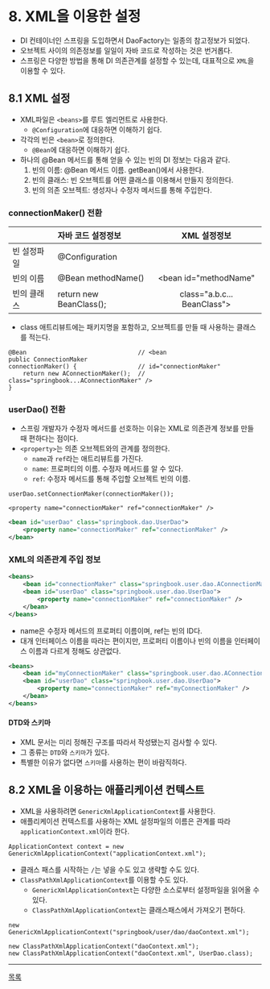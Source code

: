 # 8. XML을 이용한 설정

- DI 컨테이너인 스프링을 도입하면서 DaoFactory는 일종의 참고정보가 되었다.
- 오브젝트 사이의 의존정보를 일일이 자바 코드로 작성하는 것은 번거롭다.
- 스프링은 다양한 방법을 통해 DI 의존관계를 설정할 수 있는데, 대표적으로 `XML`을 이용할 수 있다.

## 8.1 XML 설정

- XML파일은 `<beans>`를 루트 엘리먼트로 사용한다.
    - `@Configuration`에 대응하면 이해하기 쉽다.
- 각각의 빈은 `<bean>`로 정의한다.
    - `@Bean`에 대응하면 이해하기 쉽다.
- 하나의 @Bean 메서드를 통해 얻을 수 있는 빈의 DI 정보는 다음과 같다.
    1. 빈의 이름: @Bean 메서드 이름. getBean()에서 사용한다.
    2. 빈의 클래스: 빈 오브젝트를 어떤 클래스를 이용해서 만들지 정의한다.
    3. 빈의 의존 오브젝트: 생성자나 수정자 메서드를 통해 주입한다.
    
### connectionMaker() 전환

|          | 자바 코드 설정정보           | XML 설정정보                   |
|:---------|:------------------------|:---------------------------:|
| 빈 설정파일 | @Configuration          | <bean>                      |
| 빈의 이름  | @Bean methodName()      | <bean id="methodName"       |
| 빈의 클래스 | return new BeanClass(); | class="a.b.c... BeanClass"> |

- class 애트리뷰트에는 패키지명을 포함하고, 오브젝트를 만들 때 사용하는 클래스를 적는다.

```
@Bean                               // <bean
public ConnectionMaker 
connectionMaker() {                 // id="connectionMaker"
    return new AConnectionMaker();  // class="springbook...AConnectionMaker" />
}
```

### userDao() 전환

- 스프링 개발자가 수정자 메서드를 선호하는 이유는 XML로 의존관계 정보를 만들 때 편하다는 점이다.
- `<property>`는 의존 오브젝트와의 관계를 정의한다.
    - `name`과 `ref`라는 애트리뷰트를 가진다.
    - `name`: 프로퍼티의 이름. 수정자 메서드를 알 수 있다.
    - `ref`: 수정자 메서드를 통해 주입할 오브젝트 빈의 이름.

```
userDao.setConnectionMaker(connectionMaker());

<property name="connectionMaker" ref="connectionMaker" />
```

```xml
<bean id="userDao" class="springbook.dao.UserDao">
    <property name="connectionMaker" ref="connectionMaker" />
</bean>
```

### XML의 의존관계 주입 정보

```xml
<beans>
    <bean id="connectionMaker" class="springbook.user.dao.AConnectionMaker" />
    <bean id="userDao" class="springbook.user.dao.UserDao">
        <property name="connectionMaker" ref="connectionMaker" />
    </bean>
</beans>
```

- name은 수정자 메서드의 프로퍼티 이름이며, ref는 빈의 ID다.
- 대개 인터페이스 이름을 따라는 편이지만, 프로퍼티 이름이나 빈의 이름을 인터페이스 이름과 다르게 정해도 상관없다.

```xml
<beans>
    <bean id="myConnectionMaker" class="springbook.user.dao.AConnectionMaker" />
    <bean id="userDao" class="springbook.user.dao.UserDao">
        <property name="connectionMaker" ref="myConnectionMaker" />
    </bean>
</beans>
```

#### DTD와 스키마

- XML 문서는 미리 정해진 구조를 따라서 작성됐는지 검사할 수 있다.
- 그 종류는 `DTD`와 `스키마`가 있다.
- 특별한 이유가 없다면 `스키마`를 사용하는 편이 바람직하다.


## 8.2 XML을 이용하는 애플리케이션 컨텍스트

- XML을 사용하려면 `GenericXmlApplicationContext`를 사용한다.
- 애플리케이션 컨텍스트를 사용하는 XML 설정파일의 이름은 관계를 따라 `applicationContext.xml`이라 한다.

```
ApplicationContext context = new GenericXmlApplicationContext("applicationContext.xml");
```

- 클래스 패스를 시작하는 `/`는 넣을 수도 있고 생략할 수도 있다.
- `ClassPathXmlApplicationContext`를 이용할 수도 있다.
    - `GenericXmlApplicationContext`는 다양한 소스로부터 설정파일을 읽어올 수 있다.
    - `ClassPathXmlApplicationContext`는 클래스패스에서 가져오기 편하다.

```
new GenericXmlApplicationContext("springbook/user/dao/daoContext.xml");

new ClassPathXmlApplicationContext("daoContext.xml");
new ClassPathXmlApplicationContext("daoContext.xml", UserDao.class);
```

---
[목록](./index.md)
